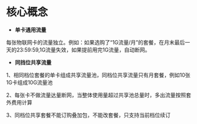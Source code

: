 # 核心概念
- **单卡通用流量**

每张物联网卡的流量独立。例如：如果选购了“1G流量/月”的套餐，在月末最后一天的23:59:59,1G流量失效，如果提前用完1G流量，自动断网。
- **同挡位共享流量**

1、相同档位套餐的单卡组成共享流量池，同档位共享流量只有月套餐，例如10张1G卡组成10G流量池

2、每张卡不做流量达量断网，当整体使用量超过共享池总量时，多出流量按照套外费用计算

3、同档位共享套餐不能订购叠加包，不能改套餐，只支持当前档位续订
